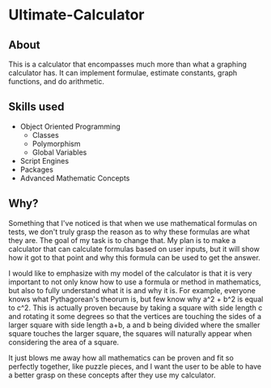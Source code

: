 # Ultimate-Calculator
## About
This is a calculator that encompasses much more than what a graphing calculator has. It can implement formulae, estimate constants, graph functions, and do arithmetic.

## Skills used
* Object Oriented Programming
  * Classes
  * Polymorphism
  * Global Variables
* Script Engines
* Packages
* Advanced Mathematic Concepts

## Why?
Something that I've noticed is that when we use mathematical formulas on tests, we don't truly grasp the reason as to why these formulas are what they are. The goal of my task is to change that. My plan is to make a calculator that can calculate formulas based on user inputs, but it will show how it got to that point and why this formula can be used to get the answer.

I would like to emphasize with my model of the calculator is that it is very important to not only know how to use a formula or method in mathematics, but also to fully understand what it is and why it is. For example, everyone knows what Pythagorean's theorum is, but few know why a^2 + b^2 is equal to c^2. This is actually proven because by taking a square with side length c and rotating it some degrees so that the vertices are touching the sides of a larger square with side length a+b, a and b being divided where the smaller square touches the larger square, the squares will naturally appear when considering the area of a square. 

It just blows me away how all mathematics can be proven and fit so perfectly together, like puzzle pieces, and I want the user to be able to have a better grasp on these concepts after they use my calculator.
